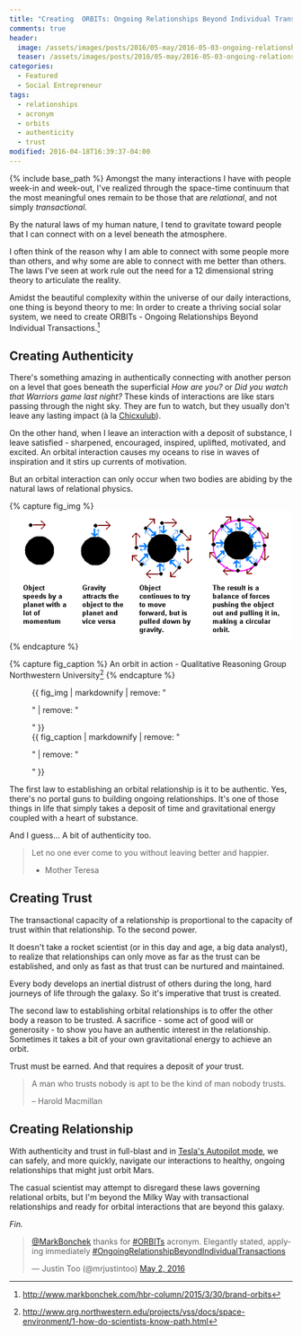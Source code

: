 ```yaml
---
title: "Creating  ORBITs: Ongoing Relationships Beyond Individual Transactions - Part 1"
comments: true
header:
  image: /assets/images/posts/2016/05-may/2016-05-03-ongoing-relationships-beyond-individual-transactions-part-1/orbits.png
  teaser: /assets/images/posts/2016/05-may/2016-05-03-ongoing-relationships-beyond-individual-transactions-part-1/orbits.png
categories:
  - Featured
  - Social Entrepreneur
tags:
  - relationships
  - acronym
  - orbits
  - authenticity
  - trust
modified: 2016-04-18T16:39:37-04:00
---
```


{% include base_path %}
Amongst the many interactions I have with people week-in and week-out, I've realized through the space-time continuum that the most meaningful ones remain to be those that are *relational*, and not simply *transactional*.

By the natural laws of my human nature, I tend to gravitate toward people that I can connect with on a level beneath the atmosphere.

I often think of the reason why I am able to connect with some people more than others, and why some are able to connect with me better than others. The laws I've seen at work rule out the need for a 12 dimensional string theory to articulate the reality.

Amidst the beautiful complexity within the universe of our daily interactions, one thing is beyond theory to me: In order to create a thriving social solar system, we need to create ORBITs - Ongoing Relationships Beyond Individual Transactions.[^orbits]

<!--more-->

## Creating Authenticity
There's something amazing in authentically connecting with another person on a level that goes beneath the superficial *How are you?* or *Did you watch that Warriors game last night?* These kinds of interactions are like stars passing through the night sky. They are fun to watch, but they usually don't leave any lasting impact (à la [Chicxulub](http://www.markbonchek.com/hbr-column/2015/3/30/brand-orbits)).

On the other hand, when I leave an interaction with a deposit of substance, I leave satisfied - sharpened, encouraged, inspired, uplifted, motivated, and excited. An orbital interaction causes my oceans to rise in waves of inspiration and it stirs up currents of motivation.

But an orbital interaction can only occur when two bodies are abiding by the natural laws of relational physics.

{% capture fig_img %}
![Tug o War](/assets/images/posts/2016/05-may/2016-05-03-ongoing-relationships-beyond-individual-transactions-part-1/orbits-tug-o-war.gif)
{% endcapture %}

{% capture fig_caption %}
An orbit in action - Qualitative Reasoning Group Northwestern University[^qrg]
{% endcapture %}

<figure>
  {{ fig_img | markdownify | remove: "<p>" | remove: "</p>" }}
  <figcaption>{{ fig_caption | markdownify | remove: "<p>" | remove: "</p>" }}</figcaption>
</figure>

The first law to establishing an orbital relationship is it to be authentic. Yes, there's no portal guns to building ongoing relationships. It's one of those things in life that simply takes a deposit of time and gravitational energy coupled with a heart of substance.

And I guess... A bit of authenticity too.

> Let no one ever come to you without leaving better and happier.
>
> - Mother Teresa

## Creating Trust
The transactional capacity of a relationship is proportional to the capacity of trust within that relationship. To the second power.

It doesn't take a rocket scientist (or in this day and age, a big data analyst), to realize that relationships can only move as far as the trust can be established, and only as fast as that trust can be nurtured and maintained.

Every body develops an inertial distrust of others during the long, hard journeys of life through the galaxy. So it's imperative that trust is created.

The second law to establishing orbital relationships is to offer the other body a reason to be trusted. A sacrifice - some act of good will or generosity - to show you have an authentic interest in the relationship. Sometimes it takes a bit of your own gravitational energy to achieve an orbit.

Trust must be earned. And that requires a deposit of *your* trust.

>  A man who trusts nobody is apt to be the kind of man nobody trusts.
>
>  – Harold Macmillan

## Creating Relationship
With authenticity and trust in full-blast and in [Tesla's Autopilot mode](https://www.washingtonpost.com/news/the-switch/wp/2016/01/11/elon-musk-says-teslas-autopilot-is-already-probably-better-than-human-drivers/), we can safely, and more quickly, navigate our interactions to healthy, ongoing relationships that might just orbit Mars.

The casual scientist may attempt to disregard these laws governing relational orbits, but I'm beyond the Milky Way with transactional relationships and ready for orbital interactions that are beyond this galaxy.

*Fin.*

<blockquote class="twitter-tweet" data-lang="en"><p lang="en" dir="ltr"><a href="https://twitter.com/MarkBonchek">@MarkBonchek</a> thanks for <a href="https://twitter.com/hashtag/ORBITs?src=hash">#ORBITs</a> acronym. Elegantly stated, applying immediately <a href="https://twitter.com/hashtag/OngoingRelationshipBeyondIndividualTransactions?src=hash">#OngoingRelationshipBeyondIndividualTransactions</a></p>&mdash; Justin Too (@mrjustintoo) <a href="https://twitter.com/mrjustintoo/status/727051053452005376">May 2, 2016</a></blockquote>
<script async src="//platform.twitter.com/widgets.js" charset="utf-8"></script>

[^orbits]: http://www.markbonchek.com/hbr-column/2015/3/30/brand-orbits
[^gravity]: http://www.qrg.northwestern.edu/projects/vss/docs/space-environment/zoom-grav.html
[^qrg]: http://www.qrg.northwestern.edu/projects/vss/docs/space-environment/1-how-do-scientists-know-path.html
